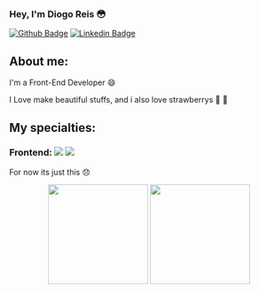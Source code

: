 ### Hey, I'm Diogo Reis 😳

[![Github Badge](https://img.shields.io/badge/-Github-000?style=flat-square&logo=Github&logoColor=white&link=https://github.com/diogore1s)](https://github.com/diogore1s)
[![Linkedin Badge](https://img.shields.io/badge/-LinkedIn-blue?style=flat-square&logo=Linkedin&logoColor=white&link=https://www.linkedin.com/in/diogo-reis-1408b6239/)](https://www.linkedin.com/in/diogo-reis-1408b6239/)

## About me:

I'm a Front-End Developer :smile:

I Love make beautiful stuffs, and i also love strawberrys 🍓 🍓

## My specialties:

### Frontend: <img src="https://img.shields.io/badge/html5%20-%23E34F26.svg?&style=for-the-badge&logo=html5&logoColor=white"/> <img src="https://img.shields.io/badge/css3%20-%231572B6.svg?&style=for-the-badge&logo=css3&logoColor=white"/> 

For now its just this 😞

<div align="center">
  <img height="180em" src="https://github-readme-stats.vercel.app/api?username=diogore1s&theme=dark&show_icons=true"/>
  <img height="180em" src="https://github-readme-stats.vercel.app/api/top-langs/?username=diogore1s&layout=compact&langs_count=7&theme=dark"/>
</div>
  
  
  
